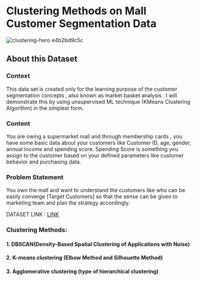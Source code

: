 # Clustering Methods on Mall Customer Segmentation Data

![clustering-hero e4b2bd9c5c](https://user-images.githubusercontent.com/85668824/133675531-e2cdbcb5-8631-42b0-a1b7-8a70c9c1894c.jpg)


## About this Dataset

### Context

This data set is created only for the learning purpose of the customer segmentation concepts , also known as market basket analysis . I will demonstrate this by using unsupervised ML technique (KMeans Clustering Algorithm) in the simplest form.

### Content

You are owing a supermarket mall and through membership cards , you have some basic data about your customers like Customer ID, age, gender, annual income and spending score.
Spending Score is something you assign to the customer based on your defined parameters like customer behavior and purchasing data.

### Problem Statement

You own the mall and want to understand the customers like who can be easily converge [Target Customers] so that the sense can be given to marketing team and plan the strategy accordingly.

DATASET LINK : <a href='https://www.kaggle.com/roshansharma/mall-customers-clustering-analysis/data'>LINK</a>

### Clustering Methods:

#### 1. DBSCAN(Density-Based Spatial Clustering of Applications with Noise)

#### 2. K-means clustering (Elbow Method and Silhouette Method)

#### 3. Agglomerative clustering (type of hierarchical clustering)
